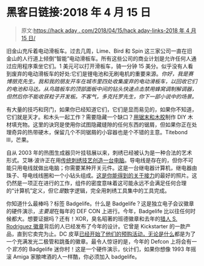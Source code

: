 # 黑客日链接:2018 年 4 月 15 日

> 原文:[https://hack aday . com/2018/04/15/hack aday-links-2018 年 4 月 15 日/](https://hackaday.com/2018/04/15/hackaday-links-april-15th-2018/)

旧金山充斥着电动滑板车。过去几周，Lime、Bird 和 Spin 这三家公司一直在旧金山的人行道上倾倒“智能”电动滑板车。所有这些公司的商业计划是允许任何人通过应用程序乘坐它们。1 美元可以打开滑板车，骑一分钟 15 美分。似乎没有人看到废弃的电动滑板车的好处:它们是锂电池和无刷电机的重要来源。*你好，我是赛博朋克先生。我和我的朋友开车在城市里四处收集废弃的电动滑板车，以回收它们的电池和马达。从鸟踏板车的顶部面板中间的钻头快速点击禁用蜂窝调制解调器，但然后你不能收获粒子开发板。不客气，多克托罗先生，你下一部小说中的场景。*

有大量的技巧和窍门，如果你已经知道它们，它们是显而易见的，如果你不知道，它们就是天才。和木头一起工作？需要隐藏一个缺口？[用锯末和木胶](http://www.instructables.com/id/Make-Joints-in-Woodworks-DISSAPEAR-DIY-Wood-Filler/)制作 DIY 木材填充物。这里的诀窍是使用你试图隐藏缝隙的任何东西的锯屑，但如果你正在处理奇异的热带硬木，保留几个不同锯屑的小容器也是个不错的主意。Titebond III，芒果。

自从 2003 年的热图生成器贝叶挂毯展以来，刺绣已经被认为是一种合法的艺术形式。艾琳·波许正在用[传统刺绣技艺创造一台电脑](http://www.ireneposch.net/embroidering-a-computer/)。导电线是存在的，但你不可能只用电线就做出电脑；你需要某种开关元件。这是一台继电器计算机，继电器由珠子、导电线线圈和一个小钻头组成。[这是你能得到的关于接力](http://www.ireneposch.net/wp-content/uploads/2017/04/bead.gif)的最好的照片。这仍然是一项正在进行的工作，组件的密度意味着这可能永远不会满足任何合理的“计算机”定义，但它*是*数字逻辑，完全用刺绣工具集中的工具完成。

你知道什么最棒吗？标签 Badgelife。什么是 Badgelife？这是独立电子会议徽章的硬件演示，*主要是*在每年的 DEF CON 上进行。今年，Badgelife 比以往任何时候都大。想要证据吗？还有！XOR，臭名昭著的班德徽章和去年的[猎人 S. Rodriguez 徽章](https://hackaday.com/2017/07/12/hands-on-new-andxor-unofficial-def-con-badge/)背后的人已经发布了今年的设计。它曾是 Kickstarter 的一款产品，直到它卖完为止。DC 皮草[已经开始了他们的预购活动，无论是什么](https://store.dcfurs.com/badge.html)都是为了一个充满发光二极管和跳蚤的徽章。最令人惊讶的是，今年的 Defcon 上将会有一个*官方*的 Badgelife 迷你村！这是一个硬件演示，伙计们，如果你想像 1993 年摇滚 Amiga 家酿啤酒的人一样酷，你必须加入 badgelife。